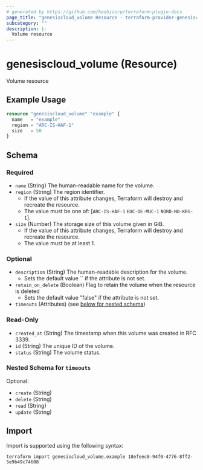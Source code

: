 ```yaml
---
# generated by https://github.com/hashicorp/terraform-plugin-docs
page_title: "genesiscloud_volume Resource - terraform-provider-genesiscloud"
subcategory: ""
description: |-
  Volume resource
---
```


# genesiscloud_volume (Resource)

Volume resource

## Example Usage

```terraform
resource "genesiscloud_volume" "example" {
  name   = "example"
  region = "ARC-IS-HAF-1"
  size   = 50
}
```

<!-- schema generated by tfplugindocs -->
## Schema

### Required

- `name` (String) The human-readable name for the volume.
- `region` (String) The region identifier.
  - If the value of this attribute changes, Terraform will destroy and recreate the resource.
  - The value must be one of: [`ARC-IS-HAF-1` `EUC-DE-MUC-1` `NORD-NO-KRS-1`].
- `size` (Number) The storage size of this volume given in GiB.
  - If the value of this attribute changes, Terraform will destroy and recreate the resource.
  - The value must be at least 1.

### Optional

- `description` (String) The human-readable description for the volume.
  - Sets the default value `` if the attribute is not set.
- `retain_on_delete` (Boolean) Flag to retain the volume when the resource is deleted
  - Sets the default value "false" if the attribute is not set.
- `timeouts` (Attributes) (see [below for nested schema](#nestedatt--timeouts))

### Read-Only

- `created_at` (String) The timestamp when this volume was created in RFC 3339.
- `id` (String) The unique ID of the volume.
- `status` (String) The volume status.

<a id="nestedatt--timeouts"></a>
### Nested Schema for `timeouts`

Optional:

- `create` (String)
- `delete` (String)
- `read` (String)
- `update` (String)

## Import

Import is supported using the following syntax:

```shell
terraform import genesiscloud_volume.example 18efeec8-94f0-4776-8ff2-5e9b49c74608
```
